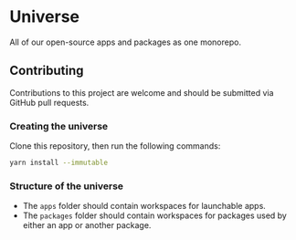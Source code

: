 # Universe

All of our open-source apps and packages as one monorepo.

## Contributing

Contributions to this project are welcome and should be submitted via GitHub pull requests.

### Creating the universe

Clone this repository, then run the following commands:

```bash
yarn install --immutable
```

### Structure of the universe

- The `apps` folder should contain workspaces for launchable apps.
- The `packages` folder should contain workspaces for packages used by either an app or another package.
